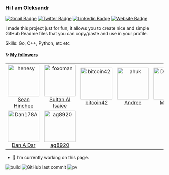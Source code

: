 ### Hi I am Oleksandr

[![Gmail Badge](https://img.shields.io/badge/-yshurik-c14438?style=flat&logo=Gmail&logoColor=white&link=mailto:yshurik@gmail.com)](mailto:yshurik@gmail.com)
[![Twitter Badge](https://img.shields.io/badge/-@aleksan70521240-1ca0f1?style=flat&labelColor=1ca0f1&logo=twitter&logoColor=white&link=https://twitter.com/aleksan70521240)](https://twitter.com/aleksan70521240)
[![Linkedin Badge](https://img.shields.io/badge/-olelev-blue?style=flat&logo=Linkedin&logoColor=white&link=https://www.linkedin.com/in/olelev/)](https://www.linkedin.com/in/olelev/)
[![Website Badge](https://img.shields.io/badge/-lynxline.com-47CCCC?style=flat&logo=Google-Chrome&logoColor=white&link=https://lynxline.com)](https://lynxline.com)


I made this project just for fun, it allows you to create nice and simple GitHub Readme files that you can copy/paste and use in your profile.

Skills: Go, C++, Python, etc etc

#### :sparkles: [My followers](src/getTopFollowers.py)

<!--START_SECTION:top-followers-->
<table>
  <tr>
    <td align="center">
      <a href="https://github.com/henesy">
        <img src="https://avatars2.githubusercontent.com/u/1994498" width="100px;" alt="henesy"/>
      </a>
      <br />
      <a href="https://github.com/henesy">Sean Hinchee</a>
    </td>
    <td align="center">
      <a href="https://github.com/foxoman">
        <img src="https://avatars2.githubusercontent.com/u/5356677" width="100px;" alt="foxoman"/>
      </a>
      <br />
      <a href="https://github.com/foxoman">Sultan Al Isaiee</a>
    </td>
    <td align="center">
      <a href="https://github.com/bitcoin42">
        <img src="https://avatars2.githubusercontent.com/u/8053026" width="100px;" alt="bitcoin42"/>
      </a>
      <br />
      <a href="https://github.com/bitcoin42">bitcoin42</a>
    </td>
    <td align="center">
      <a href="https://github.com/ahuk">
        <img src="https://avatars2.githubusercontent.com/u/514732" width="100px;" alt="ahuk"/>
      </a>
      <br />
      <a href="https://github.com/ahuk">Andree</a>
    </td>
    <td align="center">
      <a href="https://github.com/Deutsch4534">
        <img src="https://avatars2.githubusercontent.com/u/12605959" width="100px;" alt="Deutsch4534"/>
      </a>
      <br />
      <a href="https://github.com/Deutsch4534">Москва</a>
    </td>
    <td align="center">
      <a href="https://github.com/marcioatdias">
        <img src="https://avatars2.githubusercontent.com/u/8908607" width="100px;" alt="marcioatdias"/>
      </a>
      <br />
      <a href="https://github.com/marcioatdias">mdias</a>
    </td>
    <td align="center">
      <a href="https://github.com/jorenfrielink">
        <img src="https://avatars2.githubusercontent.com/u/4737455" width="100px;" alt="jorenfrielink"/>
      </a>
      <br />
      <a href="https://github.com/jorenfrielink">jorenfrielink</a>
    </td>
  </tr>
  <tr>
    <td align="center">
      <a href="https://github.com/Dan178A">
        <img src="https://avatars2.githubusercontent.com/u/90704454" width="100px;" alt="Dan178A"/>
      </a>
      <br />
      <a href="https://github.com/Dan178A">Dan A Dsr</a>
    </td>
    <td align="center">
      <a href="https://github.com/ag8920">
        <img src="https://avatars2.githubusercontent.com/u/40314843" width="100px;" alt="ag8920"/>
      </a>
      <br />
      <a href="https://github.com/ag8920">ag8920</a>
    </td>
  </tr>
</table>
<!--END_SECTION:top-followers-->

- 🔭 I’m currently working on this page. 


![build](https://github.com/yshurik/yshurik/workflows/build/badge.svg)
![GitHub last commit](https://img.shields.io/github/last-commit/yshurik/yshurik)
![pv](https://pageview.vercel.app/?github_user=yshurik)

